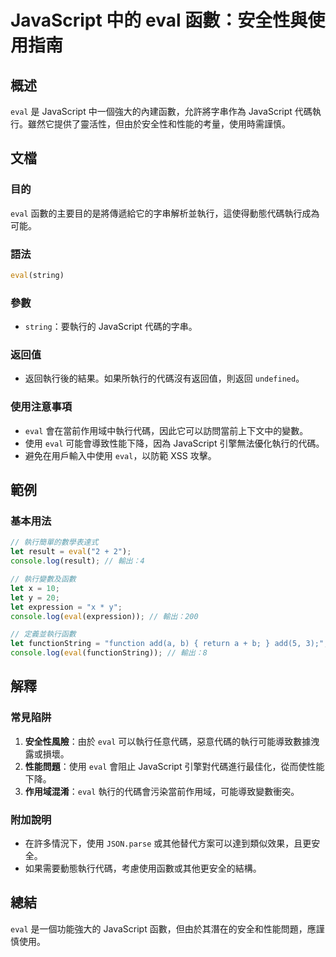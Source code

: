 <!--
Meta Description: # JavaScript 中的 eval 函數：安全性與使用指南 ## 概述 `eval` 是 JavaScript 中一個強大的內建函數，允許將字串作為 JavaScript 代碼執行。雖然它提供了靈活性，但由於安全性和性能的考量，使用時需謹慎。 ## 文檔 ### 目的 `eval` 函數的主要...
Meta Keywords: eval, javascript, let, console, log
-->

# JavaScript 中的 eval 函數：安全性與使用指南

## 概述
`eval` 是 JavaScript 中一個強大的內建函數，允許將字串作為 JavaScript 代碼執行。雖然它提供了靈活性，但由於安全性和性能的考量，使用時需謹慎。

## 文檔
### 目的
`eval` 函數的主要目的是將傳遞給它的字串解析並執行，這使得動態代碼執行成為可能。

### 語法
```javascript
eval(string)
```

### 參數
- `string`：要執行的 JavaScript 代碼的字串。

### 返回值
- 返回執行後的結果。如果所執行的代碼沒有返回值，則返回 `undefined`。

### 使用注意事項
- `eval` 會在當前作用域中執行代碼，因此它可以訪問當前上下文中的變數。
- 使用 `eval` 可能會導致性能下降，因為 JavaScript 引擎無法優化執行的代碼。
- 避免在用戶輸入中使用 `eval`，以防範 XSS 攻擊。

## 範例
### 基本用法
```javascript
// 執行簡單的數學表達式
let result = eval("2 + 2");
console.log(result); // 輸出：4

// 執行變數及函數
let x = 10;
let y = 20;
let expression = "x * y";
console.log(eval(expression)); // 輸出：200

// 定義並執行函數
let functionString = "function add(a, b) { return a + b; } add(5, 3);";
console.log(eval(functionString)); // 輸出：8
```

## 解釋
### 常見陷阱
1. **安全性風險**：由於 `eval` 可以執行任意代碼，惡意代碼的執行可能導致數據洩露或損壞。
2. **性能問題**：使用 `eval` 會阻止 JavaScript 引擎對代碼進行最佳化，從而使性能下降。
3. **作用域混淆**：`eval` 執行的代碼會污染當前作用域，可能導致變數衝突。

### 附加說明
- 在許多情況下，使用 `JSON.parse` 或其他替代方案可以達到類似效果，且更安全。
- 如果需要動態執行代碼，考慮使用函數或其他更安全的結構。

## 總結
`eval` 是一個功能強大的 JavaScript 函數，但由於其潛在的安全和性能問題，應謹慎使用。